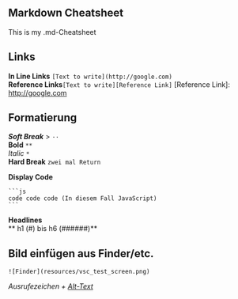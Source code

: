 ## Markdown Cheatsheet

This is my .md-Cheatsheet

## **Links**

**In Line Links** `[Text to write](http://google.com)`  
**Reference Links**`[Text to write][Reference Link]`
[Reference Link]: http://google.com

## **Formatierung**

_**Soft Break**_ > `··`  
**Bold** `**`  
_Italic_ `*`  
**Hard Break** `zwei mal Return`

**Display Code**

````
```js
code code code (In diesem Fall JavaScript)
```
````

**Headlines**  
** h1 (#) bis h6 (######)**

## **Bild einfügen aus Finder/etc.**

```
![Finder](resources/vsc_test_screen.png)
```

_Ausrufezeichen + [Alt-Text](Link)_
